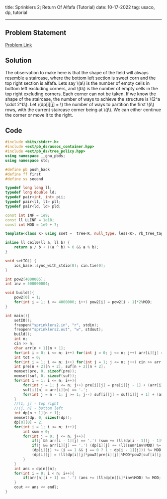 title: Sprinklers 2; Return Of Alfafa (Tutorial)
date: 10-17-2022
tag: usaco, dp, tutorial

---

## Problem Statement

[Problem Link](http://www.usaco.org/index.php?page=viewproblem2&cpid=1044)

## Solution

The observation to make here is that the shape of the field will always resemble a staircase, where the bottom left section is sweet corn and the top right section is alfafa. Lets say \\(a\\) is the number of empty cells in bottom left excluding corners, and \\(b\\) is the number of empty cells in the top right excluding corners. Each corner can not be taken. If we know the shape of the staircase, the number of ways to achieve the structure is \\(2^a \\cdot 2^b\\). Let \\(dp[i][j] = \\) the number of ways to partition the first \\(i\\) rows, with the current staircase corner being at \\(j\\). We can either continue the corner or move it to the right. 

## Code

```c++
#include <bits/stdc++.h>
#include <ext/pb_ds/assoc_container.hpp>
#include <ext/pb_ds/tree_policy.hpp>
using namespace __gnu_pbds;
using namespace std;

#define pb push_back
#define ff first
#define ss second

typedef long long ll;
typedef long double ld;
typedef pair<int, int> pii;
typedef pair<ll, ll> pll;
typedef pair<ld, ld> pld;

const int INF = 1e9;
const ll LLINF = 1e18;
const int MOD = 1e9 + 7;

template<class K> using sset =  tree<K, null_type, less<K>, rb_tree_tag, tree_order_statistics_node_update>;

inline ll ceil0(ll a, ll b) {
    return a / b + ((a ^ b) > 0 && a % b);
}

void setIO() {
    ios_base::sync_with_stdio(0); cin.tie(0);
}

int pow2[4000005];
int inv = 500000004;

void build(){
    pow2[0] = 1;
    for(int i = 1; i <= 4000000; i++) pow2[i] = pow2[i - 1]*2%MOD;
}

int main(){
    setIO();
    freopen("sprinklers2.in", "r", stdin);
    freopen("sprinklers2.out", "w", stdout);
    build();
    int n;
    cin >> n;
    char arr[n + 1][n + 1];
    for(int i = 0; i <= n; i++) for(int j = 0; j <= n; j++) arr[i][j] = '.';
    int tot = 0;
    for(int i = 1; i <= n; i++) for(int j = 1; j <= n; j++) cin >> arr[i][j], tot += arr[i][j] == '.';
    int pre[n + 2][n + 2], suf[n + 2][n + 2];
    memset(pre, 0, sizeof(pre));
    memset(suf, 0, sizeof(suf));
    for(int i = 1; i <= n; i++){
        for(int j = 1; j <= n; j++) pre[i][j] = pre[i][j - 1] + (arr[i][j] == '.');
        suf[i][n] = arr[i][n] == '.';
        for(int j = n - 1; j >= 1; j--) suf[i][j] = suf[i][j + 1] + (arr[i][j] == '.');
    }
    //[1, j] - top right
    //(j, n] - bottom left
    int dp[n + 1][n + 1];
    memset(dp, 0, sizeof(dp));
    dp[0][0] = 2;
    for(int i = 1; i <= n; i++){
        int sum = 0;
        for(int j = 0; j <= n; j++){
            if(j && arr[i - 1][j] == '.') (sum += (ll)dp[i - 1][j - 1]*inv%MOD) %= MOD;
            if(j && arr[i][j] == '.') (dp[i][j] += (ll)sum*inv%MOD) %= MOD;
            (dp[i][j] += (i == 1 && j == 0 ? 1 : dp[i - 1][j])) %= MOD;
            (dp[i][j] = (ll)dp[i][j]*pow2[pre[i][j]]%MOD*pow2[suf[i][j + 1]]%MOD) %= MOD;
        }
    }
    int ans = dp[n][n];
    for(int i = 0; i < n; i++){
        if(arr[n][i + 1] == '.') (ans += (ll)dp[n][i]*inv%MOD) %= MOD;
    }
    cout << ans << endl;
}
```